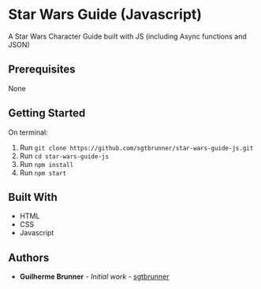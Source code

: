 # Star Wars Guide (Javascript)

A Star Wars Character Guide built with JS (including Async functions and JSON)

## Prerequisites

None

## Getting Started

On terminal:
1. Run `git clone https://github.com/sgtbrunner/star-wars-guide-js.git`
2. Run `cd star-wars-guide-js`
3. Run `npm install`
3. Run `npm start`

## Built With

* HTML
* CSS
* Javascript

## Authors

* **Guilherme Brunner** - *Initial work* - [sgtbrunner](https://github.com/sgtbrunner)
